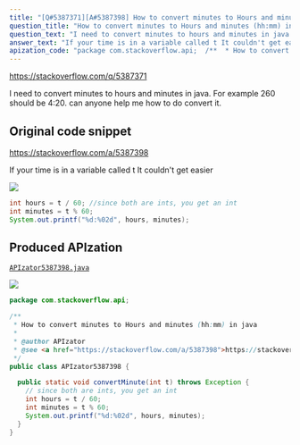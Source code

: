 ```yaml
---
title: "[Q#5387371][A#5387398] How to convert minutes to Hours and minutes (hh:mm) in java"
question_title: "How to convert minutes to Hours and minutes (hh:mm) in java"
question_text: "I need to convert minutes to hours and minutes in java. For example 260 should be 4:20. can anyone help me how to do convert it."
answer_text: "If your time is in a variable called t It couldn't get easier"
apization_code: "package com.stackoverflow.api;  /**  * How to convert minutes to Hours and minutes (hh:mm) in java  *  * @author APIzator  * @see <a href=\"https://stackoverflow.com/a/5387398\">https://stackoverflow.com/a/5387398</a>  */ public class APIzator5387398 {    public static void convertMinute(int t) throws Exception {     // since both are ints, you get an int     int hours = t / 60;     int minutes = t % 60;     System.out.printf(\"%d:%02d\", hours, minutes);   } }"
---
```


https://stackoverflow.com/q/5387371

I need to convert minutes to hours and minutes in java. For example 260 should be 4:20. can anyone help me how to do convert it.



## Original code snippet

https://stackoverflow.com/a/5387398

If your time is in a variable called t
It couldn&#x27;t get easier

<div class="code-logo"><img src="/stackoverflow.png" /></div>

```java
int hours = t / 60; //since both are ints, you get an int
int minutes = t % 60;
System.out.printf("%d:%02d", hours, minutes);
```

## Produced APIzation

[`APIzator5387398.java`](https://github.com/blind-papers/apization-temp-data/raw/main/search/APIzator5387398.java)

<div class="code-logo"><img src="/apizator.png" /></div>

```java
package com.stackoverflow.api;

/**
 * How to convert minutes to Hours and minutes (hh:mm) in java
 *
 * @author APIzator
 * @see <a href="https://stackoverflow.com/a/5387398">https://stackoverflow.com/a/5387398</a>
 */
public class APIzator5387398 {

  public static void convertMinute(int t) throws Exception {
    // since both are ints, you get an int
    int hours = t / 60;
    int minutes = t % 60;
    System.out.printf("%d:%02d", hours, minutes);
  }
}

```